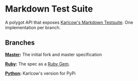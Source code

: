 # Markdown Test Suite

A polygot API that exposes [Karlcow's Markdown Testsuite](https://github.com/karlcow/markdown-testsuite). One implementation per branch.

## Branches

**[Master](https://github.com/davekinkead/markdown-testsuite/):** The initial fork and master specification

**[Ruby](https://github.com/davekinkead/markdown-testsuite/tree/ruby):** The spec as a [Ruby Gem](https://rubygems.org/gems/markdown-testsuite).

**[Python](https://github.com/davekinkead/markdown-testsuite/tree/python):** Karlcow's version for PyPi